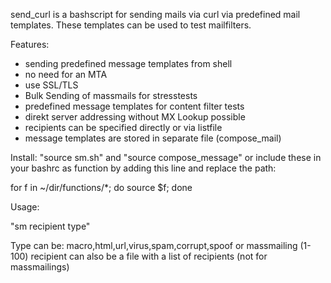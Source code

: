  send_curl is a bashscript for sending mails via curl via predefined mail templates.
These templates can be used to test mailfilters.

 Features:
 - sending predefined message templates from shell
 - no need for an MTA
 - use SSL/TLS
 - Bulk Sending of massmails for stresstests
 - predefined message templates for content filter tests
 - direkt server addressing without MX Lookup possible
 - recipients can be specified directly or via listfile
 - message templates are stored in separate file (compose_mail)

 Install:
  "source sm.sh" and "source  compose_message" or include these in your bashrc as function by adding this line
 and replace the path:
 
 for f in ~/dir/functions/*; do source $f; done
 
 Usage:
 
 "sm recipient type"
 
 Type can be: macro,html,url,virus,spam,corrupt,spoof or massmailing (1-100)
 recipient can also be a file with a list of recipients (not for massmailings)
